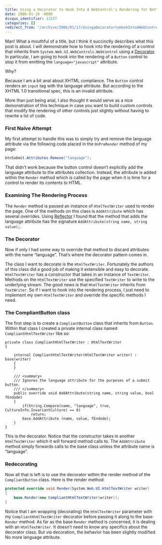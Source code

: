 ```yaml
---
title: Using a Decorator to Hook Into A WebControl's Rendering for Better XHTML Compliance
date: 2006-01-18 -0800
disqus_identifier: 11537
categories: []
redirect_from: "/archive/2006/01/17/UsingaDecoratortoHookIntoAWebControlsRenderingforBetterXHTMLCompliance.aspx/"
---
```


Man! What a mouthful of a title, but I think it succinctly describes
what this post is about. I will demonstrate how to hook into the
rendering of a control that inherits from
`System.Web.UI.WebControls.WebControl` using a
[Decorator](http://www.dofactory.com/Patterns/PatternDecorator.aspx). In
particular, I am going to hook into the rendering of a `Button` control
to stop it from emitting the `language="javascript"` attribute.

Why?

Because I am a bit anal about XHTML compliance. The `Button` control
renders an `input` tag with the language attribute. But according to the
XHTML 1.0 transitional spec, this is an invalid attribute.

More than just being anal, I also thought it would serve as a nice
demonstration of this technique in case you want to build custom
controls that modify the rendering of other controls just slightly
without having to rewrite a lot of code.

### First Naive Attempt

My first attempt to handle this was to simply try and remove the
language attribute via the following code placed in the `OnPreRender`
method of my page:

```csharp
btnSubmit.Attributes.Remove("language");
```

That didn’t work because the button control doesn’t explicitly add the
language attribute to the attributes collection. Instead, the attribute
is added within the `Render` method which is called by the page when it
is time for a control to render its contents to HTML.

### Examining The Rendering Process

The `Render` method is passed an instance of `HtmlTextWriter` used to
render the page. One of the methods on this class is `AddAttribute`
which has several overrides. Using
[Reflector](http://www.aisto.com/roeder/dotnet/) I found that the method
that adds the language attribute has the signature
`AddAttribute(string name, string value);`.

### The Decorator

Now if only I had some way to override that method to discard attributes
with the name “language”. That’s where the decorator pattern comes in.

The class I want to decorate is the `HtmlTextWriter`. Fortunately the
authors of this class did a good job of making it extensible and easy to
decorate. `HtmlTextWriter` has a constructor that takes in an instance
of `TextWriter`. Methods on the `HtmlTextWriter` use the specified
`TextWriter` to write to the underlying stream. The good news is that
`HtmlTextWriter` inherits from `TextWriter`. So if I want to hook into
the rendering process, I just need to implement my own `HtmlTextWriter`
and override the specific methods I need.

### The CompliantButton class

The first step is to create a `CompliantButton` class that inherits from
`Button`. Within that class I created a private internal class named
`CompliantHtmlTextWriter` like so:

```
private class CompliantHtmlTextWriter : HtmlTextWriter
{

    internal CompliantHtmlTextWriter(HtmlTextWriter writer) : base(writer)
    {
    }
 
    /// <summary>
    /// Ignores the language attribute for the purposes of a submit button.
    /// </summary>
    public override void AddAttribute(string name, string value, bool fEndode)
    {
        if(String.Compare(name, "language", true, CultureInfo.InvariantCulture) == 0)
            return;
        base.AddAttribute (name, value, fEndode);
    }
}
```

This is the decorator. Notice that the constructor takes in another
`HtmlTextWriter` which it will forward method calls to. The
`AddAttribute` method simply forwards calls to the base class unless the
attribute name is “language”.

### Redecorating

Now all that is left is to use the decorator within the render method of
the `CompliantButton` class. Here is the render method:

```csharp
protected override void Render(System.Web.UI.HtmlTextWriter writer)
{
    base.Render(new CompliantHtmlTextWriter(writer));
}
```

Notice that I am wrapping (decorating) the `HtmlTextWriter` parameter
with my `CompliantHtmlTextWriter` decorator before passing it along to
the base `Render` method. As far as the base `Render` method is
concerned, it is dealing with an `HtmlTextWriter`. It doesn’t need to
know any specifics about the decorator class. But via decoration, the
behavior has been slightly modified. No more language attribute.

